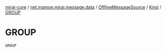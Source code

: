 [mirai-core](../../../index.md) / [net.mamoe.mirai.message.data](../../index.md) / [OfflineMessageSource](../index.md) / [Kind](index.md) / [GROUP](./-g-r-o-u-p.md)

# GROUP

`GROUP`